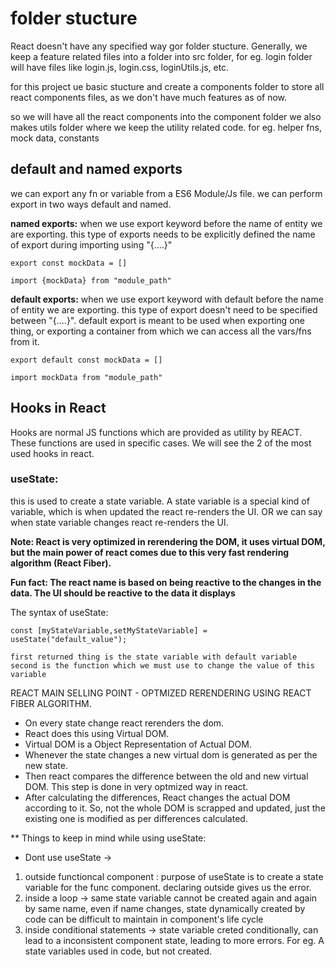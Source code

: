 # folder stucture

React doesn't have any specified way gor folder stucture. Generally, we keep a feature related files into a folder into src folder, for eg. login folder will have files like login.js, login.css, loginUtils.js, etc.

for this project ue basic stucture and create a components folder to store all react components files, as we don't have much features as of now.

so we will have all the react components into the component folder
we also makes utils folder where we keep the utility related code. for eg. helper fns, mock data, constants 

## default and named exports

we can export any fn or variable from a ES6 Module/Js file. we can perform export in two ways default and named.

**named exports:** when we use export keyword before the name of entity we are exporting. this type of exports needs to be explicitly defined  the name of export during importing using "{....}"

```
export const mockData = []

import {mockData} from "module_path"
```

**default exports:** when we use export keyword with default before the name of entity we are exporting. this type of export doesn't need to be specified between "{....}". default export is meant to be used when exporting one thing, or exporting a container from which we can access all the vars/fns from it.

```
export default const mockData = []

import mockData from "module_path"
```
## Hooks in React

Hooks are normal JS functions which are provided as utility by REACT. These functions are used in specific cases. We will see the 2 of the most used hooks in react.

### useState:

this is used to create a state variable. A state variable is a special kind of variable, which is when updated the react re-renders the UI. OR we can say when state variable changes react re-renders the UI. 

**Note: React is very optimized in rerendering the DOM, it uses virtual DOM, but the main power of react comes due to this very fast rendering algorithm (React Fiber).**


**Fun fact: The react name is based on being reactive to the changes in the data. The UI should be reactive to the data it displays**

The syntax of useState:

```
const [myStateVariable,setMyStateVariable] = useState("default_value");

first returned thing is the state variable with default variable
second is the function which we must use to change the value of this variable
```

REACT MAIN SELLING POINT - OPTMIZED RERENDERING USING REACT FIBER ALGORITHM.

- On every state change react rerenders the dom. 
- React does this using Virtual DOM.
- Virtual DOM is a Object Representation of Actual DOM. 
- Whenever the state changes a new virtual dom is generated as per the new state.
- Then react compares the difference between the old and new virtual DOM. This step is done in very optmized way in react.
- After calculating the differences, React changes the actual DOM according to it. So, not the whole DOM is scrapped and updated, just the existing one is modified as per differences calculated.

** Things to keep in mind while using useState:

- Dont use useState ->

1. outside functioncal component : purpose of useState is to create a state variable for the func component. declaring outside gives us the error.
2. inside a loop -> same state variable cannot be created again and again by same name, even if name changes, state dynamically created by code can be difficult to maintain in component's life cycle
3. inside conditional statements -> state variable creted conditionally, can lead to a inconsistent component state, leading to more errors. For eg. A state variables used in code, but not created.
